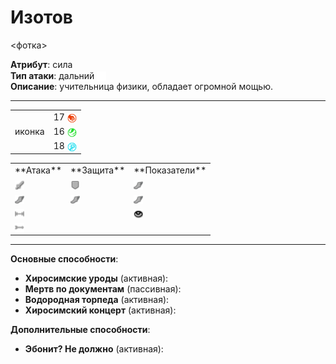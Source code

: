 # Изотов

<фотка>

**Атрибут**: сила <img src="content/hero_strenght.png" align=center alt="" width="15" height="15"><br>
**Тип атаки**: дальний <img src="content/ranged.svg" align=center alt="" width="15" height="15"><br>
**Описание**: учительница физики, обладает огромной мощью.

---

<table>
 <tbody>
  <tr>
   <td rowspan="3">иконка</td>
   <td>17 <img src="content/hero_strength.png" align="center" alt="" width="15" height="15"></td>
  </tr>
  <tr>
   <td>16 <img src="content/hero_agility.png" align="center" alt="" width="15" height="15"></td>
  </tr>
  <tr>
   <td>18 <img src="content/hero_intelligence.png" align="center" alt="" width="15" height="15"></td>
  </tr>
 </tbody>
</table>

<table>
 <tbody>
  <tr>
   <td>**Атака**</td>
   <td>**Защита**</td>
   <td>**Показатели**</td>
  </tr>
  <tr>
   <td><img src="content/damage.png" align="center" alt="" width="15" height="15"></td>
   <td><img src="content/icon_armor.png" align="center" alt="" width="15" height="15"></td>
   <td><img src="content/icon_movement_speed.png" align="center" alt="" width="15" height="15"></td>
  </tr>
  <tr>
   <td><img src="content/icon_movement_speed.png" align="center" alt="" width="15" height="15"></td>
   <td><img src="content/icon_movement_speed.png" align="center" alt="" width="15" height="15"></td>
   <td><img src="content/icon_movement_speed.png" align="center" alt="" width="15" height="15"></td>
  </tr>
  <tr>
   <td><img src="content/icon_attack_range.png" align="center" alt="" width="15" height="15"></td>
   <td></td>
   <td><img src="content/icon_vision.png" align="center" alt="" width="15" height="15"></td>
  </tr>
  <tr>
   <td><img src="content/icon_projectile_speed.png" align="center" alt="" width="15" height="15"></td>
   <td></td>
   <td></td>
  </tr>
 </tbody>
</table>

---

**Основные способности**:

- **Хиросимские уроды** (активная):
- **Мертв по документам** (пассивная):
- **Водородная торпеда** (активная):
- **Хиросимский концерт** (активная):

**Дополнительные способности**:

- **Эбонит? Не должно** (активная):